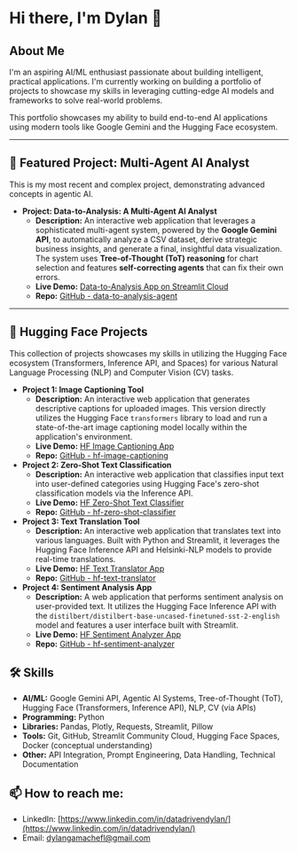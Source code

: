 # Hi there, I'm Dylan 👋

## About Me
I'm an aspiring AI/ML enthusiast passionate about building intelligent, practical applications. I'm currently working on building a portfolio of projects to showcase my skills in leveraging cutting-edge AI models and frameworks to solve real-world problems.

This portfolio showcases my ability to build end-to-end AI applications using modern tools like Google Gemini and the Hugging Face ecosystem.

---

## 🚀 Featured Project: Multi-Agent AI Analyst

This is my most recent and complex project, demonstrating advanced concepts in agentic AI.

*   **Project: Data-to-Analysis: A Multi-Agent AI Analyst**
    *   **Description:** An interactive web application that leverages a sophisticated multi-agent system, powered by the **Google Gemini API**, to automatically analyze a CSV dataset, derive strategic business insights, and generate a final, insightful data visualization. The system uses **Tree-of-Thought (ToT) reasoning** for chart selection and features **self-correcting agents** that can fix their own errors.
    *   **Live Demo:** [Data-to-Analysis App on Streamlit Cloud](https://data-to-analysis-app.streamlit.app/)
    *   **Repo:** [GitHub - data-to-analysis-agent](https://github.com/dylangamachefl/data-to-analysis-agent)

---

## 🤖 Hugging Face Projects

This collection of projects showcases my skills in utilizing the Hugging Face ecosystem (Transformers, Inference API, and Spaces) for various Natural Language Processing (NLP) and Computer Vision (CV) tasks.

*   **Project 1: Image Captioning Tool**
    *   **Description:** An interactive web application that generates descriptive captions for uploaded images. This version directly utilizes the Hugging Face `transformers` library to load and run a state-of-the-art image captioning model locally within the application's environment.
    *   **Live Demo:** [HF Image Captioning App](https://dylangamachefl-hf-image-captioning.hf.space)
    *   **Repo:** [GitHub - hf-image-captioning](https://github.com/dylangamachefl/hf-image-captioning)
*   **Project 2: Zero-Shot Text Classification**
    *   **Description:** An interactive web application that classifies input text into user-defined categories using Hugging Face's zero-shot classification models via the Inference API.
    *   **Live Demo:** [HF Zero-Shot Text Classifier](https://dylangamachefl-hf-zero-shot-classifier.hf.space)
    *   **Repo:** [GitHub - hf-zero-shot-classifier](https://github.com/dylangamachefl/hf-zero-shot-classifier)
*   **Project 3: Text Translation Tool**
    *   **Description:** An interactive web application that translates text into various languages. Built with Python and Streamlit, it leverages the Hugging Face Inference API and Helsinki-NLP models to provide real-time translations.
    *   **Live Demo:** [HF Text Translator App](https://dylangamachefl-hf-text-translator.hf.space)
    *   **Repo:** [GitHub - hf-text-translator](https://github.com/dylangamachefl/hf-text-translator)
*   **Project 4: Sentiment Analysis App**
    *   **Description:** A web application that performs sentiment analysis on user-provided text. It utilizes the Hugging Face Inference API with the `distilbert/distilbert-base-uncased-finetuned-sst-2-english` model and features a user interface built with Streamlit.
    *   **Live Demo:** [HF Sentiment Analyzer App](https://dylangamachefl-hf-sentiment-analyzer.hf.space)
    *   **Repo:** [GitHub - hf-sentiment-analyzer](https://github.com/dylangamachefl/hf-sentiment-analyzer)

## 🛠️ Skills
*   **AI/ML:** Google Gemini API, Agentic AI Systems, Tree-of-Thought (ToT), Hugging Face (Transformers, Inference API), NLP, CV (via APIs)
*   **Programming:** Python
*   **Libraries:** Pandas, Plotly, Requests, Streamlit, Pillow
*   **Tools:** Git, GitHub, Streamlit Community Cloud, Hugging Face Spaces, Docker (conceptual understanding)
*   **Other:** API Integration, Prompt Engineering, Data Handling, Technical Documentation

## 📫 How to reach me:
*   LinkedIn: [https://www.linkedin.com/in/datadrivendylan/](https://www.linkedin.com/in/datadrivendylan/)
*   Email: dylangamachefl@gmail.com

